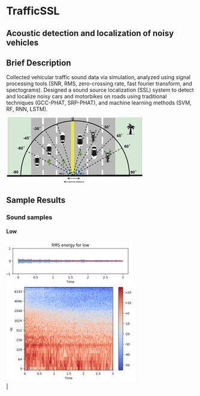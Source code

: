 
# TrafficSSL

## Acoustic detection and localization of noisy vehicles

## Brief Description
Collected vehicular traffic sound data via simulation, analyzed using signal processing tools (SNR, RMS,
zero-crossing rate, fast fourier transform, and spectograms). Designed a sound
source localization (SSL) system to detect and localize noisy cars and motorbikes on roads
using traditional techniques (GCC-PHAT, SRP-PHAT), and machine learning methods (SVM,
RF, RNN, LSTM).

![SSL Scheme](./images/ssl.png)


## Sample Results

### Sound samples

#### Low

![SSL Scheme](./images/low.png)
![SSL Scheme](./images/low_sg.png)
<br>
                                      |



